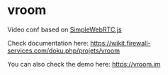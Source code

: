 vroom
=====

Video conf based on [SimpleWebRTC.js](https://github.com/HenrikJoreteg/SimpleWebRTC)

Check documentation here: https://wikit.firewall-services.com/doku.php/projets/vroom

You can also check the demo here: https://vroom.im
